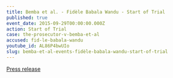```yaml
---
title: Bemba et al. - Fidèle Babala Wandu - Start of Trial
published: true
event_date: 2015-09-29T00:00:00.000Z
action: Start of Trial
case: the-prosecutor-v-bemba-et-al
accused: fid-le-babala-wandu
youtube_id: AL86P4bwUIo
slug: bemba-et-al-events-fidèle-babala-wandu-start-of-trial
---
```



[Press release](https://www.icc-cpi.int/pages/item.aspx?name=PR1155)